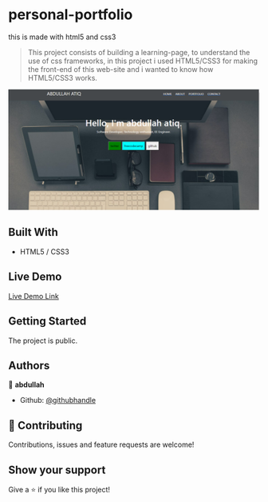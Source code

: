 # personal-portfolio
this is made with html5 and css3 
> This project consists of building a learning-page, to understand the use of css frameworks, in this project i used HTML5/CSS3 for making the front-end of this web-site and i wanted to know how HTML5/CSS3 works.

![Alt text](https://github.com/abdullah-FullStackDev/personal-portfolio/blob/main/ss%20(4).png)

## Built With

- HTML5 / CSS3

## Live Demo

[Live Demo Link](https://abdullah-fullstackdev.github.io/personal-portfolio/)

## Getting Started

The project is public.

## Authors

👤 **abdullah**

- Github: [@githubhandle](https://github.com/abdullah-FullStackDev)


## 🤝 Contributing

Contributions, issues and feature requests are welcome!

## Show your support

Give a ⭐️ if you like this project!

